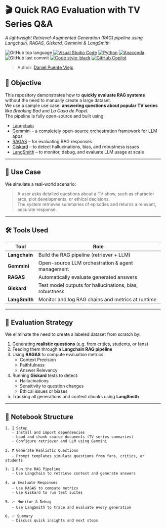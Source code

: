 # 🎬 Quick RAG Evaluation with TV Series Q&A  

*A lightweight Retrieval-Augmented Generation (RAG) pipeline using Langchain, RAGAS, Giskard, Gemmini & LangSmith*

![GitHub top language](https://img.shields.io/github/languages/top/DanielPuentee/Automatic-RAG-Dataset-Creation-And-Evaluation)
[![Visual Studio Code](https://custom-icon-badges.demolab.com/badge/Visual%20Studio%20Code-0078d7.svg?logo=vsc&logoColor=white)](#)
[![Python](https://img.shields.io/badge/Python-3776AB?logo=python&logoColor=fff)](#)
[![Anaconda](https://img.shields.io/badge/Anaconda-44A833?logo=anaconda&logoColor=fff)](#)
![GitHub last commit](https://img.shields.io/github/last-commit/DanielPuentee/Automatic-RAG-Dataset-Creation-And-Evaluation)
[![Code style: black](https://img.shields.io/badge/code%20style-black-000000.svg)](https://github.com/psf/black)
[![GitHub Copilot](https://img.shields.io/badge/GitHub%20Copilot-000?logo=githubcopilot&logoColor=fff)](#)

> Author: [Daniel Puente Viejo](https://www.linkedin.com/in/danielpuenteviejo/)

## 🎯 Objective

This repository demonstrates how to **quickly evaluate RAG systems** without the need to manually create a large dataset.  
We use a sample use case: **answering questions about popular TV series** like *Breaking Bad* and *La Casa de Papel*.  
The pipeline is fully open-source and built using:

- [Langchain](https://www.langchain.com/)
- [Gemmini](https://github.com/langchain-ai/gemmini) – a completely open-source orchestration framework for LLM apps
- [RAGAS](https://github.com/explodinggradients/ragas) – for evaluating RAG responses
- [Giskard](https://giskard.ai/) – to detect hallucinations, bias, and robustness issues
- [LangSmith](https://smith.langchain.com/) – to monitor, debug, and evaluate LLM usage at scale

---

## 🧠 Use Case

We simulate a real-world scenario:
> A user asks detailed questions about a TV show, such as character arcs, plot developments, or ethical decisions.  
> The system retrieves summaries of episodes and returns a relevant, accurate response.

---

## 🛠️ Tools Used

| Tool        | Role |
|-------------|------|
| **Langchain** | Build the RAG pipeline (retriever + LLM) |
| **Gemmini** | Open-source LLM orchestration & agent management |
| **RAGAS** | Automatically evaluate generated answers |
| **Giskard** | Test model outputs for hallucinations, bias, robustness |
| **LangSmith** | Monitor and log RAG chains and metrics at runtime |

---

## 🧪 Evaluation Strategy

We eliminate the need to create a labeled dataset from scratch by:

1. Generating **realistic questions** (e.g. from critics, students, or fans)
2. Feeding them through a **Langchain RAG pipeline**
3. Using **RAGAS** to compute evaluation metrics:
   - Context Precision
   - Faithfulness
   - Answer Relevancy
4. Running **Giskard** tests to detect:
   - Hallucinations
   - Sensitivity to question changes
   - Ethical issues or biases
5. Tracking all generations and context chunks using **LangSmith**

---

## 📂 Notebook Structure

```text
1. 🔧 Setup
   - Install and import dependencies
   - Load and chunk source documents (TV series summaries)
   - Configure retriever and LLM using Gemmini

2. ❓ Generate Realistic Questions
   - Prompt templates simulate questions from fans, critics, or students

3. 🔄 Run the RAG Pipeline
   - Use Langchain to retrieve context and generate answers

4. 📊 Evaluate Responses
   - Use RAGAS to compute metrics
   - Use Giskard to run test suites

5. 📈 Monitor & Debug
   - Use LangSmith to trace and evaluate every generation

6. ✅ Summary
   - Discuss quick insights and next steps
